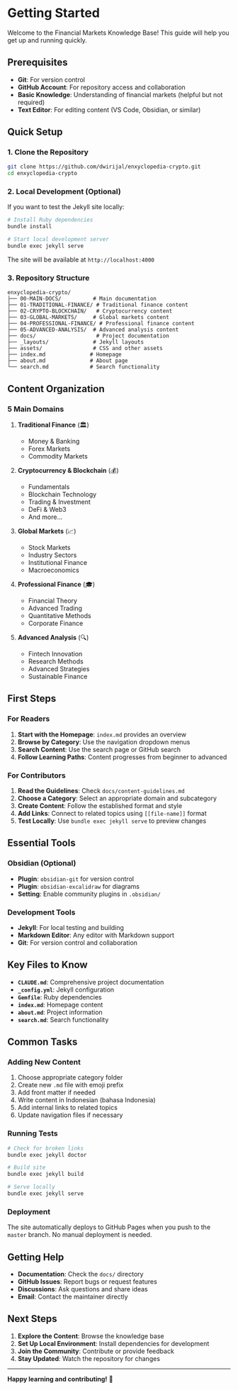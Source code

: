 # Getting Started

Welcome to the Financial Markets Knowledge Base! This guide will help you get up and running quickly.

## Prerequisites

- **Git**: For version control
- **GitHub Account**: For repository access and collaboration
- **Basic Knowledge**: Understanding of financial markets (helpful but not required)
- **Text Editor**: For editing content (VS Code, Obsidian, or similar)

## Quick Setup

### 1. Clone the Repository

```bash
git clone https://github.com/dwirijal/enxyclopedia-crypto.git
cd enxyclopedia-crypto
```

### 2. Local Development (Optional)

If you want to test the Jekyll site locally:

```bash
# Install Ruby dependencies
bundle install

# Start local development server
bundle exec jekyll serve
```

The site will be available at `http://localhost:4000`

### 3. Repository Structure

```
enxyclopedia-crypto/
├── 00-MAIN-DOCS/          # Main documentation
├── 01-TRADITIONAL-FINANCE/ # Traditional finance content
├── 02-CRYPTO-BLOCKCHAIN/   # Cryptocurrency content
├── 03-GLOBAL-MARKETS/     # Global markets content
├── 04-PROFESSIONAL-FINANCE/ # Professional finance content
├── 05-ADVANCED-ANALYSIS/  # Advanced analysis content
├── docs/                   # Project documentation
├── _layouts/              # Jekyll layouts
├── assets/                # CSS and other assets
├── index.md              # Homepage
├── about.md              # About page
└── search.md             # Search functionality
```

## Content Organization

### 5 Main Domains

1. **Traditional Finance** (🏛️)
   - Money & Banking
   - Forex Markets
   - Commodity Markets

2. **Cryptocurrency & Blockchain** (💰)
   - Fundamentals
   - Blockchain Technology
   - Trading & Investment
   - DeFi & Web3
   - And more...

3. **Global Markets** (📈)
   - Stock Markets
   - Industry Sectors
   - Institutional Finance
   - Macroeconomics

4. **Professional Finance** (🎓)
   - Financial Theory
   - Advanced Trading
   - Quantitative Methods
   - Corporate Finance

5. **Advanced Analysis** (🔍)
   - Fintech Innovation
   - Research Methods
   - Advanced Strategies
   - Sustainable Finance

## First Steps

### For Readers

1. **Start with the Homepage**: `index.md` provides an overview
2. **Browse by Category**: Use the navigation dropdown menus
3. **Search Content**: Use the search page or GitHub search
4. **Follow Learning Paths**: Content progresses from beginner to advanced

### For Contributors

1. **Read the Guidelines**: Check `docs/content-guidelines.md`
2. **Choose a Category**: Select an appropriate domain and subcategory
3. **Create Content**: Follow the established format and style
4. **Add Links**: Connect to related topics using `[[file-name]]` format
5. **Test Locally**: Use `bundle exec jekyll serve` to preview changes

## Essential Tools

### Obsidian (Optional)
- **Plugin**: `obsidian-git` for version control
- **Plugin**: `obsidian-excalidraw` for diagrams
- **Setting**: Enable community plugins in `.obsidian/`

### Development Tools
- **Jekyll**: For local testing and building
- **Markdown Editor**: Any editor with Markdown support
- **Git**: For version control and collaboration

## Key Files to Know

- **`CLAUDE.md`**: Comprehensive project documentation
- **`_config.yml`**: Jekyll configuration
- **`Gemfile`**: Ruby dependencies
- **`index.md`**: Homepage content
- **`about.md`**: Project information
- **`search.md`**: Search functionality

## Common Tasks

### Adding New Content

1. Choose appropriate category folder
2. Create new `.md` file with emoji prefix
3. Add front matter if needed
4. Write content in Indonesian (bahasa Indonesia)
5. Add internal links to related topics
6. Update navigation files if necessary

### Running Tests

```bash
# Check for broken links
bundle exec jekyll doctor

# Build site
bundle exec jekyll build

# Serve locally
bundle exec jekyll serve
```

### Deployment

The site automatically deploys to GitHub Pages when you push to the `master` branch. No manual deployment is needed.

## Getting Help

- **Documentation**: Check the `docs/` directory
- **GitHub Issues**: Report bugs or request features
- **Discussions**: Ask questions and share ideas
- **Email**: Contact the maintainer directly

## Next Steps

1. **Explore the Content**: Browse the knowledge base
2. **Set Up Local Environment**: Install dependencies for development
3. **Join the Community**: Contribute or provide feedback
4. **Stay Updated**: Watch the repository for changes

---

**Happy learning and contributing!** 🚀
